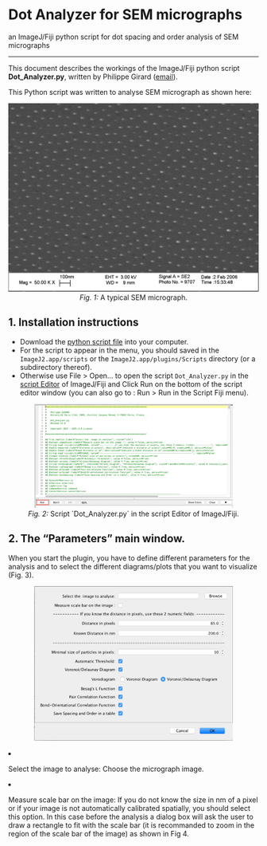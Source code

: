 # Dot Analyzer for SEM micrographs
an ImageJ/Fiji python script for dot spacing and order analysis of SEM micrographs 

--------------------------------------------------------------
This document describes the workings of the ImageJ/Fiji python script **Dot_Analyzer.py**, written by Philippe Girard ([email](philippe.girard@ijm.fr)).

This Python script was written to analyse SEM micrograph as shown here:
<p align="center">
	<img src="./images/Fig1.png" width="600" 
         alt="SEM micrograph">
<br>
<i>Fig. 1:</i> A typical SEM micrograph.</p>


## 1. Installation instructions
* Download the [python script file](https://github.com/phigirard/Dot_Analyzer/blob/main/Dot_Analyzer.py) into your computer.
* For the script to appear in the menu, you should saved in the `ImageJ2.app/scripts` or the `ImageJ2.app/plugins/Scripts` directory (or a subdirectory thereof).
* Otherwise use File > Open…  to open the script `Dot_Analyzer.py` in the [script Editor](https://imagej.net/scripting/script-editor) of ImageJ/Fiji
and Click Run on the bottom of the script editor window (you can also go to : Run > Run in the Script Fiji menu).
<p align="center">
	<img src="./images/Fig2.png" width="400">
<br>
<i>Fig. 2:</i> Script `Dot_Analyzer.py` in the script Editor of ImageJ/Fiji.</p>



## 2. The “Parameters” main window.
When you start the plugin, you have to define different parameters for the analysis and to select the different diagrams/plots that you want to visualize (Fig. 3).<br>
<p align="center">
	<img src="./images/Fig3.png" width="400" alt="Parameters”>
</p>
					      
You must indicate:<br>

1. Select the image to analyse: Choose the micrograph image.<br>
	      
2. Measure scale bar on the image: If you do not know the size in nm of a pixel or if your image is not automatically calibrated spatially, you should select this option. In this case before the analysis a dialog box will ask the user to draw a rectangle to fit with the scale bar (it is recommanded to zoom in the region of the scale bar of the image) as shown in Fig 4. <br>

